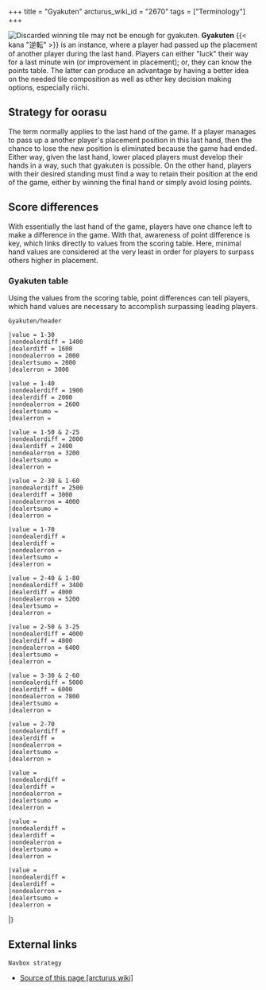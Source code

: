 +++
title = "Gyakuten"
arcturus_wiki_id = "2670"
tags = ["Terminology"]
+++

![Discarded winning tile may not be enough for [gyakuten](http://tenhou.net/0/?log=2014073113gm-0089-0000-b078ae6a&tw=0).](Ron_question.png "Discarded winning tile may not be enough for gyakuten.")
**Gyakuten** {{< kana "逆転" >}} is an instance, where a player had passed up the placement of
another player during the last hand. Players can either "luck" their way for a last minute win (or
improvement in placement); or, they can know the points table. The latter can produce an advantage
by having a better idea on the needed tile composition as well as other key decision making options,
especially riichi.

## Strategy for oorasu

The term normally applies to the last hand of the game. If a player manages to pass up a another
player's placement position in this last hand, then the chance to lose the new position is
eliminated because the game had ended. Either way, given the last hand, lower placed players must
develop their hands in a way, such that gyakuten is possible. On the other hand, players with their
desired standing must find a way to retain their position at the end of the game, either by winning
the final hand or simply avoid losing points.

## Score differences

With essentially the last hand of the game, players have one chance left to make a difference in the
game. With that, awareness of point difference is key, which links directly to values from the
scoring table. Here, minimal hand values are considered at the very least in order for players to
surpass others higher in placement.

### Gyakuten table

Using the values from the scoring table, point differences can tell players, which hand values are
necessary to accomplish surpassing leading players.

`Gyakuten/header`

```Gyakuten/row
|value = 1-30
|nondealerdiff = 1400
|dealerdiff = 1600
|nondealerron = 2000
|dealertsumo = 2000
|dealerron = 3000
```

```Gyakuten/row
|value = 1-40
|nondealerdiff = 1900
|dealerdiff = 2000
|nondealerron = 2600
|dealertsumo =
|dealerron =
```

```Gyakuten/row
|value = 1-50 & 2-25
|nondealerdiff = 2000
|dealerdiff = 2400
|nondealerron = 3200
|dealertsumo =
|dealerron =
```

```Gyakuten/row
|value = 2-30 & 1-60
|nondealerdiff = 2500
|dealerdiff = 3000
|nondealerron = 4000
|dealertsumo =
|dealerron =
```

```Gyakuten/row
|value = 1-70
|nondealerdiff =
|dealerdiff =
|nondealerron =
|dealertsumo =
|dealerron =
```

```Gyakuten/row
|value = 2-40 & 1-80
|nondealerdiff = 3400
|dealerdiff = 4000
|nondealerron = 5200
|dealertsumo =
|dealerron =
```

```Gyakuten/row
|value = 2-50 & 3-25
|nondealerdiff = 4000
|dealerdiff = 4800
|nondealerron = 6400
|dealertsumo =
|dealerron =
```

```Gyakuten/row
|value = 3-30 & 2-60
|nondealerdiff = 5000
|dealerdiff = 6000
|nondealerron = 7800
|dealertsumo =
|dealerron =
```

```Gyakuten/row
|value = 2-70
|nondealerdiff =
|dealerdiff =
|nondealerron =
|dealertsumo =
|dealerron =
```

```Gyakuten/row
|value =
|nondealerdiff =
|dealerdiff =
|nondealerron =
|dealertsumo =
|dealerron =
```

```Gyakuten/row
|value =
|nondealerdiff =
|dealerdiff =
|nondealerron =
|dealertsumo =
|dealerron =
```

```Gyakuten/row
|value =
|nondealerdiff =
|dealerdiff =
|nondealerron =
|dealertsumo =
|dealerron =
```

|}

## External links

`Navbox strategy`

- [Source of this page [arcturus wiki]](http://arcturus.su/wiki/Gyakuten)

